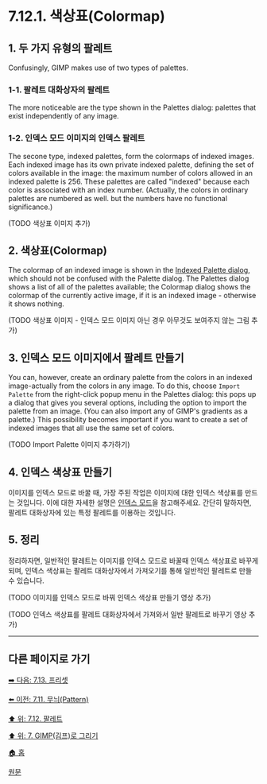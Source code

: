 # 7.12.1. 색상표(Colormap)
## 1. 두 가지 유형의 팔레트
Confusingly, GIMP makes use of two types of palettes. 
### 1-1. 팔레트 대화상자의 팔레트
The more noticeable are the type shown in the Palettes dialog: palettes that exist independently of any image. 

### 1-2. 인덱스 모드 이미지의 인덱스 팔레트
The secone type, indexed palettes, form the colormaps of indexed images. Each indexed image has its own private indexed palette, defining the set of colors available in the image: the maximum number of colors allowed in an indexed palette is 256. These palettes are called "indexed" because each color is associated with an index number. (Actually, the colors in ordinary palettes are numbered as well. but the numbers have no functional significance.)

(TODO 색상표 이미지 추가)

## 2. 색상표(Colormap)
The colormap of an indexed image is shown in the [Indexed Palette dialog](./15-02-04-colormap-dialog.md), which should not be confused with the Palette dialog. The Palettes dialog shows a list of all of the palettes available; the Colormap dialog shows the colormap of the currently active image, if it is an indexed image - otherwise it shows nothing.

(TODO 색상표 이미지 - 인덱스 모드 이미지 아닌 경우 아무것도 보여주지 않는 그림 추가)

## 3. 인덱스 모드 이미지에서 팔레트 만들기
You can, however, create an ordinary palette from the colors in an indexed image-actually from the colors in any image. To do this, choose `Import Palette` from the right-click popup menu in the Palettes dialog: this pops up a dialog that gives you several options, including the option to import the palette from an image. (You can also import any of GIMP's gradients as a palette.) This possibility becomes important if you want to create a set of indexed images that all use the same set of colors.

(TODO Import Palette 이미지 추가하기)

## 4. 인덱스 색상표 만들기
이미지를 인덱스 모드로 바꿀 때, 가장 주된 작업은 이미지에 대한 인덱스 색상표를 만드는 것입니다. 이에 대한 자세한 설명은 [인덱스 모드](./16-06-06-indexed-mode.md)을 참고해주세요. 간단히 말하자면, 팔레트 대화상자에 있는 특정 팔레트를 이용하는 것입니다.

## 5. 정리
정리하자면, 일반적인 팔레트는 이미지를 인덱스 모드로 바꿀때 인덱스 색상표로 바꾸게 되며, 인덱스 색상표는 팔레트 대화상자에서 가져오기를 통해 일반적인 팔레트로 만들 수 있습니다.

(TODO 이미지를 인덱스 모드로 바꿔 인덱스 색상표 만들기 영상 추가)

(TODO 인덱스 색상표를 팔레트 대화상자에서 가져와서 일반 팔레트로 바꾸기 영상 추가)

***

## 다른 페이지로 가기
[➡️ 다음: 7.13. 프리셋](./07-13-presets.md)

[⬅️ 이전: 7.11. 무늬(Pattern)](./07-11-patterns.md)

[⬆️ 위: 7.12. 팔레트](./07-12-00-palettes.md)

[⬆️ 위: 7. GIMP(김프)로 그리기](./07-00-painting-with-gimp.md)

[🏠 홈](./00-home.md)

[원문](https://docs.gimp.org/2.10/ko/gimp-concepts-palettes.html#idm5092)